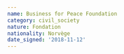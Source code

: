 ```yaml
---
name: Business for Peace Foundation 
category: civil_society
nature: Fondation 
nationality: Norvège
date_signed: '2018-11-12'
---
```

    